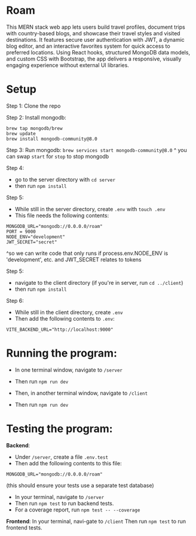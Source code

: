 # Roam 

This MERN stack web app lets users build travel profiles, document trips with country-based blogs, and showcase their travel styles and visited destinations. It features secure user authentication with JWT, a dynamic blog editor, and an interactive favorites system for quick access to preferred locations. Using React hooks, structured MongoDB data models, and custom CSS with Bootstrap, the app delivers a responsive, visually engaging experience without external UI libraries.

# Setup
Step 1: Clone the repo

Step 2: Install mongodb:
```
brew tap mongodb/brew
brew update
brew install mongodb-community@8.0
```

Step 3: Run mongodb:
`brew services start mongodb-community@8.0`
^ you can swap `start` for `stop` to stop mongodb

Step 4: 
- go to the server directory with `cd server`
- then run `npm install`

Step 5:
- While still in the server directory, create `.env` with `touch .env`
- This file needs the following contents:
```
MONGODB_URL="mongodb://0.0.0.0/roam"
PORT = 9000
NODE_ENV="development"
JWT_SECRET="secret"
``` 
^so we can write code that only runs if process.env.NODE_ENV is 'development', etc. and JWT_SECRET relates to tokens

Step 5:
- navigate to the client directory (if you're in server, run `cd ../client`)
- then run `npm install`

Step 6:
- While still in the client directory, create `.env`
- Then add the following contents to `.env`:
```
VITE_BACKEND_URL="http://localhost:9000"
```

# Running the program:
- In one terminal window, navigate to `/server`
- Then run `npm run dev`

- Then, in another terminal window, navigate to `/client`
- Then run `npm run dev`

# Testing the program:
**Backend**:
- Under `/server`, create a file `.env.test`
- Then add the following contents to this file:
```
MONGODB_URL="mongodb://0.0.0.0/roam"
```
(this should ensure your tests use a separate test database)

- In your terminal, navigate to `/server`
- Then run `npm test` to run backend tests.
- For a coverage report, run `npm test -- --coverage`

**Frontend**:
In your terminal, navi-gate to `/client`
Then run `npm test` to run frontend tests.
